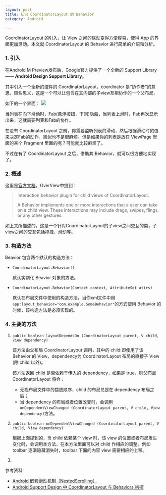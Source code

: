 ```yaml
---
layout: post
title: 初识 CoordinatorLayout 的 Behavior
category: Android

---
```


CoordinatorLayout 的引入，让 View 之间的联动变得方便容易，使得 App 的界面更加灵动。本文就 CoordinatorLayout 的 Behavior 进行简单的介绍和分析。

### 1. 引入
在Android M Preview发布后，Google官方提供了一个全新的 Support Library —— **Android Design Support Library**。

其中引入一个全新的控件的 CoordinatorLayout，coordinator 是“协作者”的意思，顾名思义，这是一个可以让包含在其内部的子view互相协作的一个父布局。

如下的一个界面：
![](https://lc-qygvx1cc.cn-n1.lcfile.com/cda6d7acec7b7a2f.png)

当列表在向下滑动时，Fab(悬浮按钮，下同)隐藏，当列表上滑时，Fab再次显示出来。这就需要列表和Fab的协作。

在没有 CoordinatorLayout 之前，你需要监听列表的滑动，然后根据滑动时的值来决定Fab的动作，貌似也不是很麻烦。但是如果你的列表是放在 ViewPage 里面的某个 Fragment 里面的呢？可能就比较麻烦了。

不过在有了 CoordinatorLayout 之后，借助其 Behavior，就可以很方便地实现了。

### 2. 概述
这里是[官方文档](http://developer.android.com/reference/android/support/design/widget/CoordinatorLayout.Behavior.html)，OverView中提到：
> Interaction behavior plugin for child views of CoordinatorLayout.
>
> A Behavior implements one or more interactions that a user can take on a child view. These interactions may include drags, swipes, flings, or any other gestures.

如上文所描述的，这是一个针对CoordinatorLayout的子view之间交互的类，子view之间的交互包括拖拽，滑动等。

### 3. 构造方法
Beavior 包含两个默认的构造方法：

- 	`CoordinatorLayout.Behavior()`
	
	默认实例化 Beavior 对象的方法。
-  `CoordinatorLayout.Behavior(Context context, AttributeSet attrs)`
	
	默认在布局文件中使用的构造方法，当你xml文件中用`app:layout_behavior="com.example.SomeBehavior"`的方式使用 Behavior 的时候，该构造方法是必须实现的。
	
### 4. 主要的方法
1. `public boolean layoutDependsOn (CoordinatorLayout parent, V child, View dependency)`

	该方法由父布局 CoordinatorLayout 调用，其中的 child 即使用了该 Behavior 的 View，dependency为 CoordinatorLayout 布局的直接子 View (除 child 以外)。
	
	该方法返回 child 是否依赖于传入的 dependency，如果是 true，则父布局 CoordinatorLayout 将会：
	- 无视布局文件中的摆放顺序，child 的布局总是在 dependency 布局之后；
	- 当 dependency 的布局或者位置改变时，会调用 `onDependentViewChanged (CoordinatorLayout parent, V child, View dependency)`方法。

2. `public boolean onDependentViewChanged (CoordinatorLayout parent, V child, View dependency)`
	
	根据上面提到的，当 child 依赖某个 view 时，该 view 的位置或者布局发生变化时，会调用本方法，在本方法里面可以对 child 作相应的调整。例如 toolbar 逐渐隐藏消失时，toolbar 下面的内容 view 需要相应的上移。
		
3. 
		  

参考资料

- [Android 嵌套滑动机制（NestedScrolling）](http://segmentfault.com/a/1190000002873657)
- [Android Support Design 中 CoordinatorLayout 与 Behaviors 初探](https://segmentfault.com/a/1190000002888109)